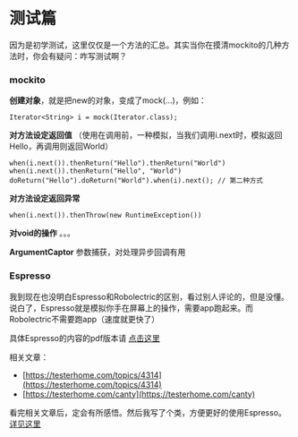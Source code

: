 # 测试篇

因为是初学测试，这里仅仅是一个方法的汇总。其实当你在摸清mockito的几种方法时，你会有疑问：咋写测试啊？

### mockito

**创建对象**，就是把new的对象，变成了mock(...)，例如：

    Iterator<String> i = mock(Iterator.class);

**对方法设定返回值** （使用在调用前，一种模拟，当我们调用i.next时，模拟返回Hello，再调用则返回World）

    when(i.next()).thenReturn("Hello").thenReturn("World")
    when(i.next()).thenReturn("Hello", "World")
    doReturn("Hello").doReturn("World").when(i).next(); // 第二种方式

**对方法设定返回异常**

    when(i.next()).thenThrow(new RuntimeException())

**对void的操作**
。。。

**ArgumentCaptor** 参数捕获，对处理异步回调有用


### Espresso

我到现在也没明白Espresso和Robolectric的区别，看过别人评论的，但是没懂。
说白了，Espresso就是模拟你手在屏幕上的操作，需要app跑起来。而Robolectric不需要跑app（速度就更快了）

具体Espresso的内容的pdf版本请 [点击这里](https://github.com/mBigFlower/ArchitectureLearning/blob/master/img/espresso-cheat-sheet-2.1.0.pdf)

相关文章：

- [https://testerhome.com/topics/4314](https://testerhome.com/topics/4314)
- [https://testerhome.com/canty](https://testerhome.com/canty)

看完相关文章后，定会有所感悟。然后我写了个类，方便更好的使用Espresso。[详见这里](https://github.com/mBigFlower/ArchitectureLearning/blob/master/app/src/androidTest/java/com/flowerfat/threearchitecture/EspressoTest.java)

